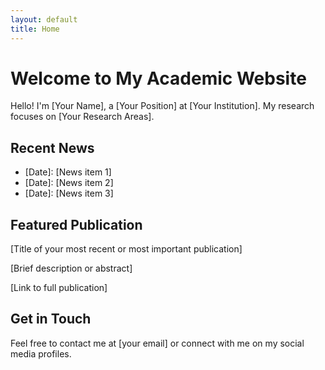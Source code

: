 ```yaml
---
layout: default
title: Home
---
```


# Welcome to My Academic Website

Hello! I'm [Your Name], a [Your Position] at [Your Institution]. My research focuses on [Your Research Areas].

## Recent News

- [Date]: [News item 1]
- [Date]: [News item 2]
- [Date]: [News item 3]

## Featured Publication

[Title of your most recent or most important publication]

[Brief description or abstract]

[Link to full publication]

## Get in Touch

Feel free to contact me at [your email] or connect with me on my social media profiles.